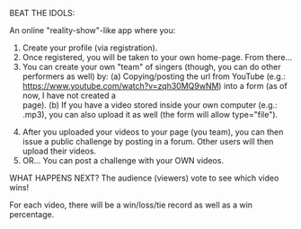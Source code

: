 BEAT THE IDOLS:

An online "reality-show"-like app where you:
1. Create your profile (via registration).
2. Once registered, you will be taken to your own home-page. From there...
3. You can create your own "team" of singers (though, you can do other performers as well) by:
   (a) Copying/posting the url from YouTube (e.g.: https://www.youtube.com/watch?v=zqh30MQ9wNM) into a form (as of now, I have not created a <form> page).
   (b) If you have a video stored inside your own computer (e.g.: .mp3), you can also upload it as well (the form will allow type="file").
4. After you uploaded your videos to your page (you team), you can then issue a public challenge by posting in a forum. Other users will then upload their videos.
5. OR... You can post a challenge with your OWN videos.

WHAT HAPPENS NEXT?
The audience (viewers) vote to see which video wins!

For each video, there will be a win/loss/tie record as well as a win percentage.
